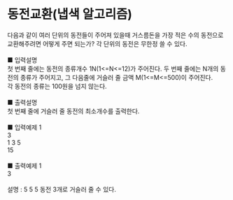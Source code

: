 # 동전교환(냅색 알고리즘)
다음과 같이 여러 단위의 동전들이 주어져 있을때 거스름돈을 가장 적은 수의 동전으로 교환해주려면 어떻게 주면 되는가? 각 단위의 동전은 무한정 쓸 수 있다.<br>
<br>
■ 입력설명<br>
첫 번째 줄에는 동전의 종류개수 1N(1<=N<=12)가 주어진다. 두 번째 줄에는 N개의 동전의 종류가 주어지고, 그 다음줄에 거슬러 줄 금액 M(1<=M<=500)이 주어진다.<br>
각 동전의 종류는 100원을 넘지 않는다.<br>
<br>
■ 출력설명<br>
첫 번째 줄에 거슬러 줄 동전의 최소개수를 출력한다.<br>
<br>
■ 입력예제 1<br>
3<br>
1 3 5<br>
15<br>
<br>
■ 출력예제 1<br>
3<br>
<br>
설명 : 5 5 5 동전 3개로 거슬러 줄 수 있다.